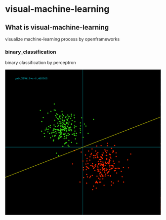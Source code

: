 # visual-machine-learning

## What is visual-machine-learning

visualize machine-learning process by openframeworks

### binary_classification

binary classification by perceptron

<img src="https://github.com/Hiroki6/visual-machine-learning/blob/master/binary_classification/img/screenshot.png" width="600">
